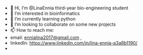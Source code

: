 - 👋 Hi, I’m @LinaEnnia third-year bio-engineering student
- 👀 I’m interested in bioinformatics
- 🌱 I’m currently learning python
- 💞️ I’m looking to collaborate on some new projects
- 📫 How to reach me: 
- email: ennialina2017@gmail.com ,
- linkedIn: https://www.linkedin.com/in/lina-ennia-a3a8b1190/
-                         

<!---
LinaEnnia/LinaEnnia is a ✨ special ✨ repository because its `README.md` (this file) appears on your GitHub profile.
You can click the Preview link to take a look at your changes.
--->
